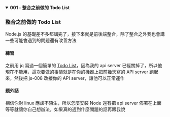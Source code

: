 <details open><summary><b> 001 - 整合之前做的 Todo List </b></summary>

### 整合之前做的 Todo List

Node.js 的基礎差不多都講完了，接下來就是前後端整合，除了整合之外我也會講一些可能會遇到的問題還有改善方法 <br />

#### 練習

之前用 jq 寫過一個簡單的 [Todo List](https://codepen.io/Andy-Chen/pen/awQOOB)，因為我的 api server 已經關掉了，所以他現在不能用，這次要做的事情就是在你的機器上把前幾天寫的 API server 跑起來，然後把 js-008 改接你的 API server，讓他可以正常運作

#### 題外話

相信你對 linux 應該不陌生，所以怎麼安裝 Node 還有把 api server 佈署在上面等等就讓你自己想辦法，如果真的遇到什麼問題的話再跟我說

</details>
